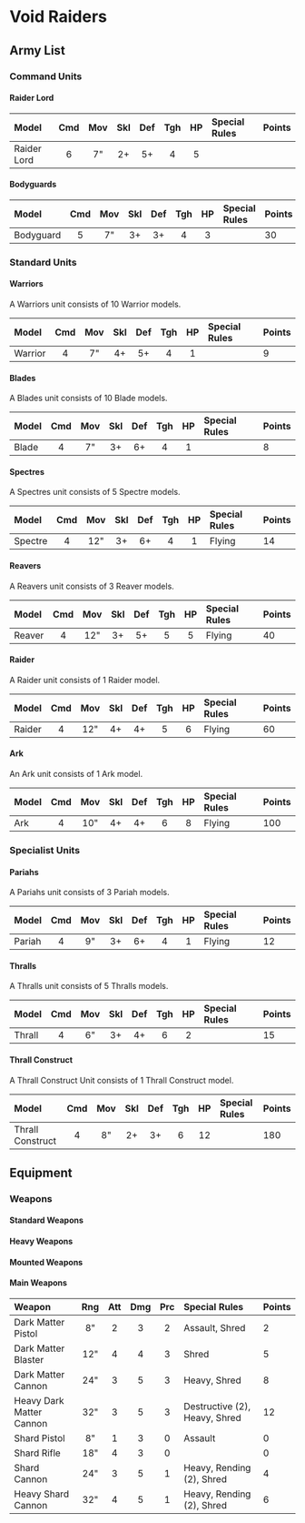 # Void Raiders

## Army List



### Command Units

#### Raider Lord

Model                      | Cmd | Mov | Skl | Def | Tgh | HP  | Special Rules             | Points
:------------------------- | :-: | :-: | :-: | :-: | :-: | :-: | :------------------------ | :-----
Raider Lord                |  6  |  7" |  2+ |  5+ |  4  |  5  |                           |

#### Bodyguards

Model                      | Cmd | Mov | Skl | Def | Tgh | HP  | Special Rules             | Points
:------------------------- | :-: | :-: | :-: | :-: | :-: | :-: | :------------------------ | :-----
Bodyguard                  |  5  |  7" |  3+ |  3+ |  4  |  3  |                           | 30



### Standard Units

#### Warriors

A Warriors unit consists of 10 Warrior models.

Model                      | Cmd | Mov | Skl | Def | Tgh | HP  | Special Rules             | Points
:------------------------- | :-: | :-: | :-: | :-: | :-: | :-: | :------------------------ | :-----
Warrior                    |  4  |  7" |  4+ |  5+ |  4  |  1  |                           | 9

#### Blades

A Blades unit consists of 10 Blade models.

Model                      | Cmd | Mov | Skl | Def | Tgh | HP  | Special Rules             | Points
:------------------------- | :-: | :-: | :-: | :-: | :-: | :-: | :------------------------ | :-----
Blade                      |  4  |  7" |  3+ |  6+ |  4  |  1  |                           | 8

#### Spectres

A Spectres unit consists of 5 Spectre models.

Model                      | Cmd | Mov | Skl | Def | Tgh | HP  | Special Rules             | Points
:------------------------- | :-: | :-: | :-: | :-: | :-: | :-: | :------------------------ | :-----
Spectre                    |  4  | 12" |  3+ |  6+ |  4  |  1  | Flying                    | 14

#### Reavers

A Reavers unit consists of 3 Reaver models.

Model                      | Cmd | Mov | Skl | Def | Tgh | HP  | Special Rules             | Points
:------------------------- | :-: | :-: | :-: | :-: | :-: | :-: | :------------------------ | :-----
Reaver                     |  4  | 12" |  3+ |  5+ |  5  | 5   | Flying                    | 40

#### Raider

A Raider unit consists of 1 Raider model.

Model                      | Cmd | Mov | Skl | Def | Tgh | HP  | Special Rules             | Points
:------------------------- | :-: | :-: | :-: | :-: | :-: | :-: | :------------------------ | :-----
Raider                     |  4  | 12" |  4+ |  4+ |  5  | 6   | Flying                    | 60

#### Ark

An Ark unit consists of 1 Ark model.

Model                      | Cmd | Mov | Skl | Def | Tgh | HP  | Special Rules             | Points
:------------------------- | :-: | :-: | :-: | :-: | :-: | :-: | :------------------------ | :-----
Ark                        |  4  | 10" |  4+ |  4+ |  6  |  8  | Flying                    | 100



### Specialist Units

#### Pariahs

A Pariahs unit consists of 3 Pariah models.

Model                      | Cmd | Mov | Skl | Def | Tgh | HP  | Special Rules             | Points
:------------------------- | :-: | :-: | :-: | :-: | :-: | :-: | :------------------------ | :-----
Pariah                     |  4  |  9" |  3+ |  6+ |  4  |  1  | Flying                    | 12

#### Thralls

A Thralls unit consists of 5 Thralls models.

Model                      | Cmd | Mov | Skl | Def | Tgh | HP  | Special Rules             | Points
:------------------------- | :-: | :-: | :-: | :-: | :-: | :-: | :------------------------ | :-----
Thrall                     |  4  |  6" |  3+ |  4+ |  6  |  2  |                           | 15

#### Thrall Construct

A Thrall Construct Unit consists of 1 Thrall Construct model.

Model                      | Cmd | Mov | Skl | Def | Tgh | HP  | Special Rules             | Points
:------------------------- | :-: | :-: | :-: | :-: | :-: | :-: | :------------------------ | :-----
Thrall Construct           |  4  |  8" |  2+ |  3+ |  6  |  12 |                           | 180



## Equipment

### Weapons

#### Standard Weapons

#### Heavy Weapons

#### Mounted Weapons

#### Main Weapons

Weapon                     | Rng | Att | Dmg | Prc | Special Rules                        | Points
:------------------------- | :-: | :-: | :-: | :-: | :----------------------------------- | :-----
Dark Matter Pistol         | 8"  |  2  |  3  |  2  | Assault, Shred                       | 2
Dark Matter Blaster        | 12" |  4  |  4  |  3  | Shred                                | 5
Dark Matter Cannon         | 24" |  3  |  5  |  3  | Heavy, Shred                         | 8
Heavy Dark Matter Cannon   | 32" |  3  |  5  |  3  | Destructive (2), Heavy, Shred        | 12
Shard Pistol               | 8"  |  1  |  3  |  0  | Assault                              | 0
Shard Rifle                | 18" |  4  |  3  |  0  |                                      | 0
Shard Cannon               | 24" |  3  |  5  |  1  | Heavy, Rending (2), Shred            | 4
Heavy Shard Cannon         | 32" |  4  |  5  |  1  | Heavy, Rending (2), Shred            | 6